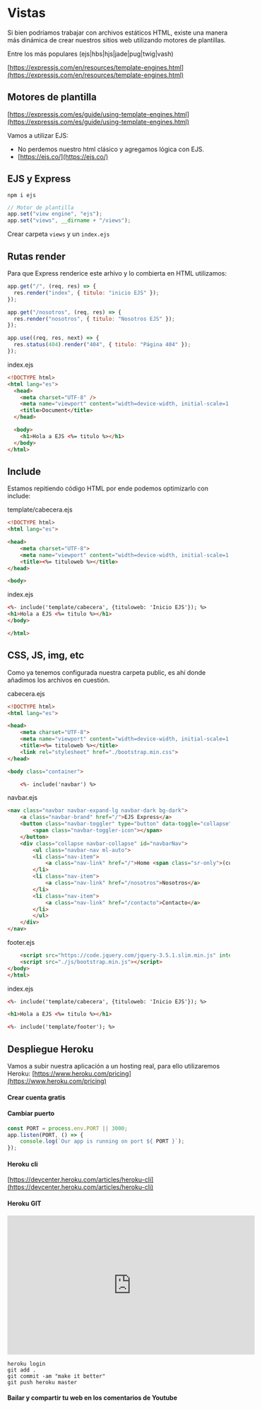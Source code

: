 # Vistas

Si bien podríamos trabajar con archivos estáticos HTML, existe una manera más dinámica de crear nuestros sitios web utilizando motores de plantillas.

Entre los más populares (ejs|hbs|hjs|jade|pug|twig|vash)

[https://expressjs.com/en/resources/template-engines.html](https://expressjs.com/en/resources/template-engines.html)

## Motores de plantilla

[https://expressjs.com/es/guide/using-template-engines.html](https://expressjs.com/es/guide/using-template-engines.html)

Vamos a utilizar EJS:

- No perdemos nuestro html clásico y agregamos lógica con EJS.
- [https://ejs.co/](https://ejs.co/)

## EJS y Express

```
npm i ejs
```

```js
// Motor de plantilla
app.set("view engine", "ejs");
app.set("views", __dirname + "/views");
```

Crear carpeta `views` y un `index.ejs`

## Rutas render

Para que Express renderice este arhivo y lo combierta en HTML utilizamos:

```js
app.get("/", (req, res) => {
  res.render("index", { titulo: "inicio EJS" });
});

app.get("/nosotros", (req, res) => {
  res.render("nosotros", { titulo: "Nosotros EJS" });
});

app.use((req, res, next) => {
  res.status(404).render("404", { titulo: "Página 404" });
});
```

index.ejs

```html
<!DOCTYPE html>
<html lang="es">
  <head>
    <meta charset="UTF-8" />
    <meta name="viewport" content="width=device-width, initial-scale=1.0" />
    <title>Document</title>
  </head>

  <body>
    <h1>Hola a EJS <%= titulo %></h1>
  </body>
</html>
```

## Include

Estamos repitiendo código HTML por ende podemos optimizarlo con include:

template/cabecera.ejs

```html
<!DOCTYPE html>
<html lang="es">

<head>
    <meta charset="UTF-8">
    <meta name="viewport" content="width=device-width, initial-scale=1.0">
    <title><%= tituloweb %></title>
</head>

<body>
```

index.ejs

```html
<%- include('template/cabecera', {tituloweb: 'Inicio EJS'}); %>
<h1>Hola a EJS <%= titulo %></h1>
</body>

</html>
```

## CSS, JS, img, etc
Como ya tenemos configurada nuestra carpeta public, es ahí donde añadimos los archivos en cuestión.

cabecera.ejs
```html
<!DOCTYPE html>
<html lang="es">

<head>
    <meta charset="UTF-8">
    <meta name="viewport" content="width=device-width, initial-scale=1.0">
    <title><%= tituloweb %></title>
    <link rel="stylesheet" href="./bootstrap.min.css">
</head>

<body class="container">

    <%- include('navbar') %>
```

navbar.ejs
```html
<nav class="navbar navbar-expand-lg navbar-dark bg-dark">
    <a class="navbar-brand" href="/">EJS Express</a>
    <button class="navbar-toggler" type="button" data-toggle="collapse" data-target="#navbarNav" aria-controls="navbarNav" aria-expanded="false" aria-label="Toggle navigation">
        <span class="navbar-toggler-icon"></span>
    </button>
    <div class="collapse navbar-collapse" id="navbarNav">
        <ul class="navbar-nav ml-auto">
        <li class="nav-item">
            <a class="nav-link" href="/">Home <span class="sr-only">(current)</span></a>
        </li>
        <li class="nav-item">
            <a class="nav-link" href="/nosotros">Nosotros</a>
        </li>
        <li class="nav-item">
            <a class="nav-link" href="/contacto">Contacto</a>
        </li>
        </ul>
    </div>
</nav>
```

footer.ejs
```html
    <script src="https://code.jquery.com/jquery-3.5.1.slim.min.js" integrity="sha384-DfXdz2htPH0lsSSs5nCTpuj/zy4C+OGpamoFVy38MVBnE+IbbVYUew+OrCXaRkfj" crossorigin="anonymous"></script>
    <script src="./js/bootstrap.min.js"></script>
</body>
</html>
```

index.ejs
```html
<%- include('template/cabecera', {tituloweb: 'Inicio EJS'}); %>

<h1>Hola a EJS <%= titulo %></h1>

<%- include('template/footer'); %>
```

## Despliegue Heroku
Vamos a subir nuestra aplicación a un hosting real, para ello utilizaremos Heroku: [https://www.heroku.com/pricing](https://www.heroku.com/pricing)

#### Crear cuenta gratis

#### Cambiar puerto
```js
const PORT = process.env.PORT || 3000;
app.listen(PORT, () => {
    console.log(`Our app is running on port ${ PORT }`);
});
```

#### Heroku cli
[https://devcenter.heroku.com/articles/heroku-cli](https://devcenter.heroku.com/articles/heroku-cli)

#### Heroku GIT
<iframe width="560" height="315" src="https://www.youtube.com/embed/hWglK8nWh60" frameborder="0" allow="accelerometer; autoplay; encrypted-media; gyroscope; picture-in-picture" allowfullscreen></iframe>

```
heroku login
git add .
git commit -am "make it better"
git push heroku master
```

#### Bailar y compartir tu web en los comentarios de Youtube
<img :src="$withBase('/img/celebrar-2.gif')">

